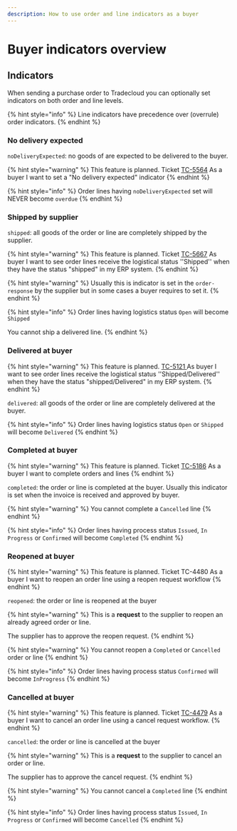 ```yaml
---
description: How to use order and line indicators as a buyer
---
```


# Buyer indicators overview

## Indicators

When sending a purchase order to Tradecloud you can optionally set indicators on both order and line levels.

{% hint style="info" %}
Line indicators have precedence over \(overrule\) order indicators.
{% endhint %}

### No delivery expected

`noDeliveryExpected`: no goods of are expected to be delivered to the buyer.

{% hint style="warning" %}
This feature is planned. Ticket [TC-5564](https://tradecloud.atlassian.net/browse/TC-5564) As a buyer I want to set a "No delivery expected" indicator
{% endhint %}

{% hint style="info" %}
Order lines having `noDeliveryExpected` set will NEVER become `overdue`
{% endhint %}

### Shipped by supplier

`shipped`: all goods of the order or line are completely shipped by the supplier. 

{% hint style="warning" %}
This feature is planned. Ticket [TC-5667](https://tradecloud.atlassian.net/browse/TC-5667) As buyer I want to see order lines receive the logistical status ''Shipped'' when they have the status "shipped" in my ERP system.
{% endhint %}

{% hint style="warning" %}
Usually this is indicator is set in the `order-response` by the supplier but in some cases a buyer requires to set it.
{% endhint %}

{% hint style="info" %}
Order lines having logistics status `Open` will become `Shipped`

You cannot ship a delivered line.
{% endhint %}

### Delivered at buyer

{% hint style="warning" %}
This feature is planned. [TC-5121 ](https://tradecloud.atlassian.net/browse/TC-5121)As buyer I want to see order lines receive the logistical status ''Shipped/Delivered'' when they have the status "shipped/Delivered" in my ERP system.
{% endhint %}

`delivered`: all goods of the order or line are completely delivered at the buyer.

{% hint style="info" %}
Order lines having logistics status `Open` or `Shipped` will become `Delivered`
{% endhint %}

### Completed at buyer

{% hint style="warning" %}
This feature is planned.  Ticket [TC-5186](https://tradecloud.atlassian.net/browse/TC-5186) As a buyer I want to complete orders and lines
{% endhint %}

`completed`: the order or line is completed at the buyer. Usually this indicator is set when the invoice is received and approved by buyer.

{% hint style="warning" %}
You cannot complete a `Cancelled` line
{% endhint %}

{% hint style="info" %}
Order lines having process status `Issued`, `In Progress` or `Confirmed` will become `Completed`
{% endhint %}

### Reopened at buyer

{% hint style="warning" %}
This feature is planned. Ticket TC-4480 As a buyer I want to reopen an order line using a reopen request workflow
{% endhint %}

`reopened`: the order or line is reopened at the buyer

{% hint style="warning" %}
This is a **request** to the supplier to reopen an already agreed order or line. 

The supplier has to approve the reopen request.
{% endhint %}

{% hint style="warning" %}
You cannot reopen a `Completed` or `Cancelled` order or line
{% endhint %}

{% hint style="info" %}
Order lines having process status `Confirmed` will become `InProgress`
{% endhint %}

### Cancelled at buyer

{% hint style="warning" %}
This feature is planned. Ticket [TC-4479](https://tradecloud.atlassian.net/browse/TC-4479) As a buyer I want to cancel an order line using a cancel request workflow.
{% endhint %}

`cancelled`: the order or line is cancelled at the buyer

{% hint style="warning" %}
This is a **request** to the supplier to cancel an order or line. 

The supplier has to approve the cancel request.
{% endhint %}

{% hint style="warning" %}
You cannot cancel a `Completed` line
{% endhint %}

{% hint style="info" %}
Order lines having process status `Issued`, `In Progress` or `Confirmed` will become `Cancelled`
{% endhint %}

